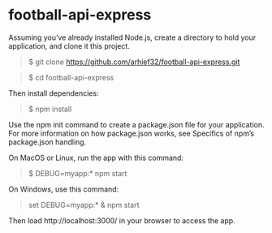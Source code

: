 # football-api-express

Assuming you’ve already installed Node.js, create a directory to hold your application, and clone it this project.

> $ git clone https://github.com/arhief32/football-api-express.git

> $ cd football-api-express

Then install dependencies:

> $ npm install

Use the npm init command to create a package.json file for your application. For more information on how package.json works, see Specifics of npm’s package.json handling.

On MacOS or Linux, run the app with this command:

> $ DEBUG=myapp:* npm start

On Windows, use this command:

> set DEBUG=myapp:* & npm start

Then load http://localhost:3000/ in your browser to access the app.
